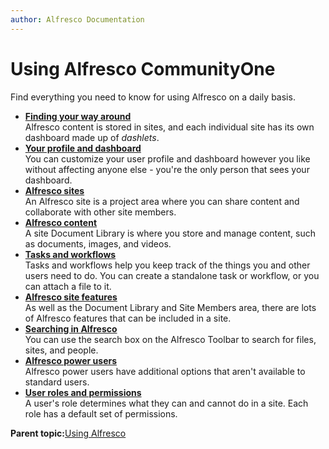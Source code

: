 ```yaml
---
author: Alfresco Documentation
---
```


# Using Alfresco CommunityOne

Find everything you need to know for using Alfresco on a daily basis.

-   **[Finding your way around](../concepts/sh-uh-introduction.md)**  
Alfresco content is stored in sites, and each individual site has its own dashboard made up of *dashlets*.
-   **[Your profile and dashboard](../concepts/your-space-intro.md)**  
You can customize your user profile and dashboard however you like without affecting anyone else - you're the only person that sees your dashboard.
-   **[Alfresco sites](../concepts/sites-intro.md)**  
An Alfresco site is a project area where you can share content and collaborate with other site members.
-   **[Alfresco content](../concepts/library-intro.md)**  
A site Document Library is where you store and manage content, such as documents, images, and videos.
-   **[Tasks and workflows](../concepts/mytasks.md)**  
Tasks and workflows help you keep track of the things you and other users need to do. You can create a standalone task or workflow, or you can attach a file to it.
-   **[Alfresco site features](../concepts/alfresco-features.md)**  
As well as the Document Library and Site Members area, there are lots of Alfresco features that can be included in a site.
-   **[Searching in Alfresco](../concepts/searches.md)**  
You can use the search box on the Alfresco Toolbar to search for files, sites, and people.
-   **[Alfresco power users](../concepts/alfresco-superusers.md)**  
Alfresco power users have additional options that aren't available to standard users.
-   **[User roles and permissions](../references/permissions_share.md)**  
A user's role determines what they can and cannot do in a site. Each role has a default set of permissions.

**Parent topic:**[Using Alfresco](../concepts/master-using-intro.md)


